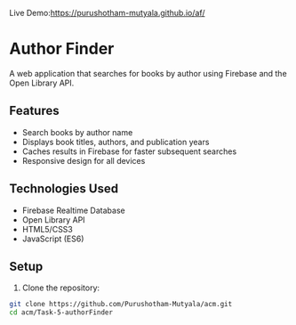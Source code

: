 Live Demo:https://purushotham-mutyala.github.io/af/
# Author Finder 

A web application that searches for books by author using Firebase and the Open Library API.

## Features
- Search books by author name
- Displays book titles, authors, and publication years
- Caches results in Firebase for faster subsequent searches
- Responsive design for all devices

## Technologies Used
- Firebase Realtime Database
- Open Library API
- HTML5/CSS3
- JavaScript (ES6)

## Setup
1. Clone the repository:
```bash
git clone https://github.com/Purushotham-Mutyala/acm.git
cd acm/Task-5-authorFinder
